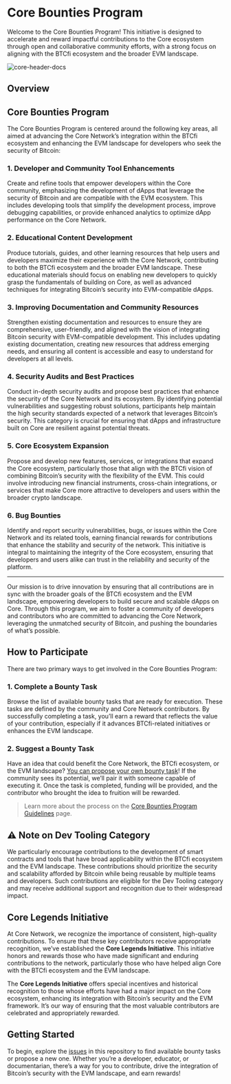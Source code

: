 # Core Bounties Program

Welcome to the Core Bounties Program! This initiative is designed to accelerate and reward impactful contributions to the Core ecosystem through open and collaborative community efforts, with a strong focus on aligning with the BTCfi ecosystem and the broader EVM landscape.

![core-header-docs](https://github.com/user-attachments/assets/dbb93ab3-1a40-487c-9244-cd8cc66cd3d4)

## Overview

## Core Bounties Program

The Core Bounties Program is centered around the following key areas, all aimed at advancing the Core Network’s integration within the BTCfi ecosystem and enhancing the EVM landscape for developers who seek the security of Bitcoin:

### 1. Developer and Community Tool Enhancements
Create and refine tools that empower developers within the Core community, emphasizing the development of dApps that leverage the security of Bitcoin and are compatible with the EVM ecosystem. This includes developing tools that simplify the development process, improve debugging capabilities, or provide enhanced analytics to optimize dApp performance on the Core Network.

### 2. Educational Content Development
Produce tutorials, guides, and other learning resources that help users and developers maximize their experience with the Core Network, contributing to both the BTCfi ecosystem and the broader EVM landscape. These educational materials should focus on enabling new developers to quickly grasp the fundamentals of building on Core, as well as advanced techniques for integrating Bitcoin’s security into EVM-compatible dApps.

### 3. Improving Documentation and Community Resources
Strengthen existing documentation and resources to ensure they are comprehensive, user-friendly, and aligned with the vision of integrating Bitcoin security with EVM-compatible development. This includes updating existing documentation, creating new resources that address emerging needs, and ensuring all content is accessible and easy to understand for developers at all levels.

### 4. Security Audits and Best Practices
Conduct in-depth security audits and propose best practices that enhance the security of the Core Network and its ecosystem. By identifying potential vulnerabilities and suggesting robust solutions, participants help maintain the high security standards expected of a network that leverages Bitcoin’s security. This category is crucial for ensuring that dApps and infrastructure built on Core are resilient against potential threats.

### 5. Core Ecosystem Expansion
Propose and develop new features, services, or integrations that expand the Core ecosystem, particularly those that align with the BTCfi vision of combining Bitcoin’s security with the flexibility of the EVM. This could involve introducing new financial instruments, cross-chain integrations, or services that make Core more attractive to developers and users within the broader crypto landscape.

### 6. Bug Bounties
Identify and report security vulnerabilities, bugs, or issues within the Core Network and its related tools, earning financial rewards for contributions that enhance the stability and security of the network. This initiative is integral to maintaining the integrity of the Core ecosystem, ensuring that developers and users alike can trust in the reliability and security of the platform.

---

Our mission is to drive innovation by ensuring that all contributions are in sync with the broader goals of the BTCfi ecosystem and the EVM landscape, empowering developers to build secure and scalable dApps on Core. Through this program, we aim to foster a community of developers and contributors who are committed to advancing the Core Network, leveraging the unmatched security of Bitcoin, and pushing the boundaries of what’s possible.


## How to Participate

There are two primary ways to get involved in the Core Bounties Program:

### 1. Complete a Bounty Task

Browse the list of available bounty tasks that are ready for execution. These tasks are defined by the community and Core Network contributors. By successfully completing a task, you’ll earn a reward that reflects the value of your contribution, especially if it advances BTCfi-related initiatives or enhances the EVM landscape.

### 2. Suggest a Bounty Task

Have an idea that could benefit the Core Network, the BTCfi ecosystem, or the EVM landscape? [You can propose your own bounty task](https://github.com/Camnaz/core-bounties/issues/new/choose)! If the community sees its potential, we’ll pair it with someone capable of executing it. Once the task is completed, funding will be provided, and the contributor who brought the idea to fruition will be rewarded.

> Learn more about the process on the [Core Bounties Program Guidelines](https://github.com/Camnaz/core-bounties/blob/main/bounties/BOUNTIES_PROGRAM_GUIDELINES.md) page.

## ⚠️ Note on Dev Tooling Category

We particularly encourage contributions to the development of smart contracts and tools that have broad applicability within the BTCfi ecosystem and the EVM landscape. These contributions should prioritize the security and scalability afforded by Bitcoin while being reusable by multiple teams and developers. Such contributions are eligible for the Dev Tooling category and may receive additional support and recognition due to their widespread impact.

## Core Legends Initiative

At Core Network, we recognize the importance of consistent, high-quality contributions. To ensure that these key contributors receive appropriate recognition, we’ve established the **Core Legends Initiative**. This initiative honors and rewards those who have made significant and enduring contributions to the network, particularly those who have helped align Core with the BTCfi ecosystem and the EVM landscape.

The **Core Legends Initiative** offers special incentives and historical recognition to those whose efforts have had a major impact on the Core ecosystem, enhancing its integration with Bitcoin’s security and the EVM framework. It’s our way of ensuring that the most valuable contributors are celebrated and appropriately rewarded.

## Getting Started

To begin, explore the [issues](https://github.com/Camnaz/core-bounties/issues) in this repository to find available bounty tasks or propose a new one. Whether you’re a developer, educator, or documentarian, there’s a way for you to contribute, drive the integration of Bitcoin’s security with the EVM landscape, and earn rewards!
